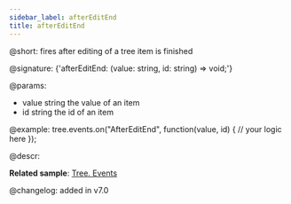 ```yaml
---
sidebar_label: afterEditEnd
title: afterEditEnd
---          
```


@short: fires after editing of a tree item is finished

@signature: {'afterEditEnd: (value: string, id: string) => void;'}

@params: 
- value     string  the value of an item
- id        string  the id of an item

@example:
tree.events.on("AfterEditEnd", function(value, id) {
    // your logic here
});

@descr:

**Related sample**: [Tree. Events](https://snippet.dhtmlx.com/vux1ye9g)

@changelog: added in v7.0

